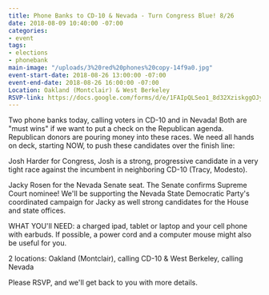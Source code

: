 ```yaml
---
title: Phone Banks to CD-10 & Nevada - Turn Congress Blue! 8/26
date: 2018-08-09 10:40:00 -07:00
categories:
- event
tags:
- elections
- phonebank
main-image: "/uploads/3%20red%20phones%20copy-14f9a0.jpg"
event-start-date: 2018-08-26 13:00:00 -07:00
event-end-date: 2018-08-26 16:00:00 -07:00
Location: Oakland (Montclair) & West Berkeley
RSVP-link: https://docs.google.com/forms/d/e/1FAIpQLSeo1_8d32XziskggOJy5wf-iqCbQakQeBXQnzFWeQPCBZDYZA/viewform
---
```


Two phone banks today, calling voters in CD-10 and in Nevada!  Both are "must wins" if we want to put a check on the Republican agenda.  Republican donors are pouring money into these races.  We need all hands on deck, starting NOW, to push these candidates over the finish line:

Josh Harder for Congress,  Josh is a strong, progressive candidate in a very tight race against the incumbent in neighboring CD-10 (Tracy, Modesto).

Jacky Rosen for the Nevada Senate seat. The Senate confirms Supreme Court nominee! We'll be supporting the Nevada State Democratic Party's coordinated campaign for Jacky as well strong candidates for the House and state offices.

WHAT YOU'll NEED: a charged ipad, tablet or laptop and your cell phone with earbuds.  If possible, a power cord and a computer mouse might also be useful for you.

2 locations:   Oakland (Montclair), calling CD-10   &  West Berkeley, calling Nevada

Please RSVP, and we'll get back to you with more details.